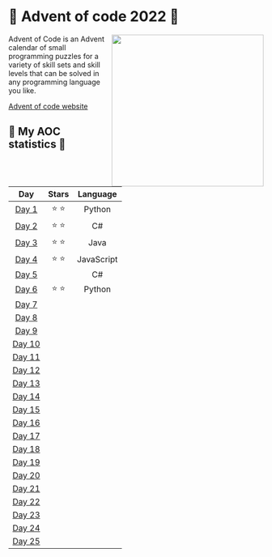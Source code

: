 # 🎄 **Advent of code 2022** 🎄
<img align="right" src="https://user-images.githubusercontent.com/16360374/49324718-7954f100-f4e8-11e8-8ef6-1b701afc504f.png" height=300>

<div align="left">
Advent of Code is an Advent calendar of small programming puzzles for a variety of skill sets and skill levels that can be solved in any programming language you like.

[Advent of code website](https://adventofcode.com)
</div>

## 🎄 **My AOC statistics** 🎄
| **Day**  | **Stars** | **Language** |
|:--------:|:---------:|:------------:|
|  [Day 1](https://github.com/MaximilianMcC/Advent-of-code-2022/tree/main/Day1)   | ⭐   ⭐   | Python       |
|  [Day 2](https://github.com/MaximilianMcC/Advent-of-code-2022/tree/main/Day2)   | ⭐   ⭐   | C#           |
|  [Day 3](https://github.com/MaximilianMcC/Advent-of-code-2022/tree/main/Day3)   | ⭐   ⭐   | Java         |
|  [Day 4](https://github.com/MaximilianMcC/Advent-of-code-2022/tree/main/Day4)   | ⭐   ⭐   | JavaScript   |
|  [Day 5](https://github.com/MaximilianMcC/Advent-of-code-2022/tree/main/Day5)   |           | C#           |
|  [Day 6](https://github.com/MaximilianMcC/Advent-of-code-2022/tree/main/Day6)   | ⭐   ⭐   | Python             |
|  [Day 7](https://github.com/MaximilianMcC/Advent-of-code-2022/tree/main/Day7)   |           |              |
|  [Day 8](https://github.com/MaximilianMcC/Advent-of-code-2022/tree/main/Day8)   |           |              |
|  [Day 9](https://github.com/MaximilianMcC/Advent-of-code-2022/tree/main/Day9)   |           |              |
|  [Day 10](https://github.com/MaximilianMcC/Advent-of-code-2022/tree/main/Day10)  |           |              |
|  [Day 11](https://github.com/MaximilianMcC/Advent-of-code-2022/tree/main/Day11)  |           |              |
|  [Day 12](https://github.com/MaximilianMcC/Advent-of-code-2022/tree/main/Day12)  |           |              |
|  [Day 13](https://github.com/MaximilianMcC/Advent-of-code-2022/tree/main/Day13)  |           |              |
|  [Day 14](https://github.com/MaximilianMcC/Advent-of-code-2022/tree/main/Day14)  |           |              |
|  [Day 15](https://github.com/MaximilianMcC/Advent-of-code-2022/tree/main/Day15)  |           |              |
|  [Day 16](https://github.com/MaximilianMcC/Advent-of-code-2022/tree/main/Day16)  |           |              |
|  [Day 17](https://github.com/MaximilianMcC/Advent-of-code-2022/tree/main/Day17)  |           |              |
|  [Day 18](https://github.com/MaximilianMcC/Advent-of-code-2022/tree/main/Day18)  |           |              |
|  [Day 19](https://github.com/MaximilianMcC/Advent-of-code-2022/tree/main/Day19)  |           |              |
|  [Day 20](https://github.com/MaximilianMcC/Advent-of-code-2022/tree/main/Day20)  |           |              |
|  [Day 21](https://github.com/MaximilianMcC/Advent-of-code-2022/tree/main/Day21)  |           |              |
|  [Day 22](https://github.com/MaximilianMcC/Advent-of-code-2022/tree/main/Day22)  |           |              |
|  [Day 23](https://github.com/MaximilianMcC/Advent-of-code-2022/tree/main/Day23)  |           |              |
|  [Day 24](https://github.com/MaximilianMcC/Advent-of-code-2022/tree/main/Day24)  |           |              |
|  [Day 25](https://github.com/MaximilianMcC/Advent-of-code-2022/tree/main/Day25)  |           |              |